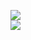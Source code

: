 [![](https://img.shields.io/badge/Made%20With-Github%20Spray-lightgrey.svg?style=for-the-badge&logo=github)](https://github.com/Annihil/github-spray#4061)  
[![](https://i.imgur.com/2DrTn0Z.gif)](https://github.com/Annihil/github-spray)